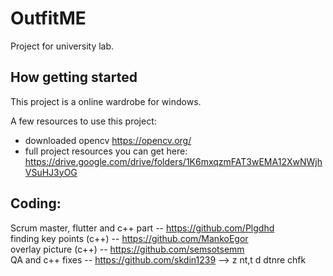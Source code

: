 # OutfitME

Project for university lab.

## How getting started

This project is a online wardrobe for windows.

A few resources to use this project:

- downloaded opencv https://opencv.org/
- full project resources you can get here: https://drive.google.com/drive/folders/1K6mxqzmFAT3wEMA12XwNWjhVSuHJ3yOG

## Coding: 
Scrum master, flutter and c++ part -- https://github.com/Plgdhd <br>
finding key points (c++) -- https://github.com/MankoEgor <br>
overlay picture (c++) -- https://github.com/semsotsemm <br>
QA and c++ fixes -- https://github.com/skdin1239 --> z nt,t d dtnre chfk <br> 

